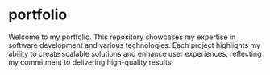 # portfolio
Welcome to my portfolio. This repository showcases my expertise in software development and various technologies. Each project highlights my ability to create scalable solutions and enhance user experiences, reflecting my commitment to delivering high-quality results!
